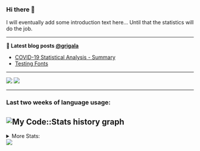 ### Hi there 👋

I will eventually add some introduction text here... Until that the statistics will do the job. 

<!--
**grigala/grigala** is a ✨ _special_ ✨ repository because its `README.md` (this file) appears on your GitHub profile.

Here are some ideas to get you started:

- 🔭 I’m currently working on ...
- 🌱 I’m currently learning ...
- 👯 I’m looking to collaborate on ...
- 🤔 I’m looking for help with ...
- 💬 Ask me about ...
- 📫 How to reach me: ...
- 😄 Pronouns: ...
- ⚡ Fun fact: ...
-->

---

**📕 Latest blog posts [@grigala](https://grigala.github.io/blog/)**
<!-- BLOG-POST-LIST:START -->
- [COVID-19 Statistical Analysis - Summary](https://grigala.github.io/posts/2020/03/covid-19/)
- [Testing Fonts](https://grigala.github.io/posts/2019/12/testing-fonts/)
<!-- BLOG-POST-LIST:END -->

 ---
 
![](https://grigala-stats.vercel.app/api?username=grigala&count_private=true&show_icons=true&line_height=21&title_color=009930&icon_color=009930) ![](https://grigala-stats.vercel.app/api/top-langs/?username=grigala&layout=compact&title_color=009930)

<!-- images are not the same line
<p align = "center">
    <img src="https://github-readme-stats.vercel.app/api?username=grigala&count_private=true&show_icons=true&theme=dark&line_height=33" width="48%">
    <img src="https://github-readme-stats.vercel.app/api/top-langs/?username=grigala&layout=compact&theme=dark" width="48%">
</p> -->

---
### Last two weeks of language usage:

![My Code::Stats history graph](https://codestats-readme.wegfan.cn/history-graph/grigala)
---
<details>
<summary> More Stats: </summary>
  
<!--START_SECTION:waka-->
📊 **This Week I Spent My Time On** 

```text
⌚︎ Time Zone: Europe/Zurich

💬 Programming Languages: 
Java                     10 hrs 34 mins      █████████████░░░░░░░░░░░░   52.54% 
TeX                      1 hr 43 mins        ██░░░░░░░░░░░░░░░░░░░░░░░   8.56% 
HTML                     1 hr 21 mins        █░░░░░░░░░░░░░░░░░░░░░░░░   6.78% 
XML                      1 hr 21 mins        █░░░░░░░░░░░░░░░░░░░░░░░░   6.73% 
Groovy                   1 hr 18 mins        █░░░░░░░░░░░░░░░░░░░░░░░░   6.5%

🔥 Editors: 
IntelliJ                 15 hrs 19 mins      ███████████████████░░░░░░   76.18% 
CLion                    2 hrs 58 mins       ███░░░░░░░░░░░░░░░░░░░░░░   14.76% 
VS Code                  1 hr 25 mins        █░░░░░░░░░░░░░░░░░░░░░░░░   7.05% 
Vim                      24 mins             ░░░░░░░░░░░░░░░░░░░░░░░░░   2.02%

💻 Operating System: 
Windows                  12 hrs 32 mins      ███████████████░░░░░░░░░░   62.35% 
Mac                      5 hrs 45 mins       ███████░░░░░░░░░░░░░░░░░░   28.63% 
Linux                    1 hr 48 mins        ██░░░░░░░░░░░░░░░░░░░░░░░   9.02%

```

**I Mostly Code in Java** 

```text
Java                     6 repos             ████░░░░░░░░░░░░░░░░░░░░░   18.75% 
C++                      3 repos             ██░░░░░░░░░░░░░░░░░░░░░░░   9.38% 
Scala                    3 repos             ██░░░░░░░░░░░░░░░░░░░░░░░   9.38% 
Dart                     3 repos             ██░░░░░░░░░░░░░░░░░░░░░░░   9.38% 
Python                   2 repos             █░░░░░░░░░░░░░░░░░░░░░░░░   6.25%

```



<!--END_SECTION:waka-->

![My Code::Stats history graph](https://codestats-readme.wegfan.cn/history-graph/grigala)
---
</details>

<img src="https://komarev.com/ghpvc/?username=grigala&color=009930"/>

<!-- an additional pinned repositiroes -->
<!-- ![ReadMe Card](https://grigala-stats.vercel.app/api/pin/?username=grigala&repo=3DMMDepthFitting&title_color=008800) -->
